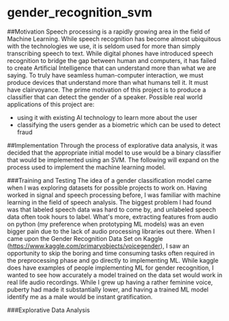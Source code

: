 # gender_recognition_svm

##Motivation
Speech processing is a rapidly growing area in the field of Machine Learning. While speech recognition has become almost ubiquitous with the technologies we use, it is seldom used for more than simply transcribing speech to text. While digital phones have introduced speech recognition to bridge the gap between human and computers, it has failed to create Artificial Intelligence that can understand more than what we are saying. To truly have seamless human-computer interaction, we must produce devices that understand more than what humans tell it. It must have clairvoyance. The prime motivation of this project is to produce a classifier that can detect the gender of a speaker. Possible real world applications of this project are: 
  - using it with existing AI technology to learn more about the user 
  - classifying the users gender as a biometric which can be used to detect fraud 

##Implementation 
Through the process of explorative data analysis, it was decided that the appropriate initial model to use would be a binary classifier that would be implemented using an SVM. The following will expand on the process used to implement the machine learning model.

###Training and Testing 
The idea of a gender classification model came when I was exploring datasets for possible projects to work on. Having worked in signal and speech processing before, I was familiar with machine learning in the field of speech analysis. The biggest problem I had found was that labeled speech data was hard to come by, and unlabeled speech data often took hours to label. What's more, extracting features from audio on python (my preference when prototyping ML models) was an even bigger pain due to the lack of audio processing libraries out there. When I came upon the Gender Recognition Data Set on Kaggle (https://www.kaggle.com/primaryobjects/voicegender), I saw an opportunity to skip the boring and time consuming tasks often required in the preprocessing phase and go directly to implementing ML. While kaggle does have examples of people implementing ML for gender recognition, I wanted to see how accurately a model trained on the data set would work in real life audio recordings. While I grew up having a rather feminine voice, puberty had made it substantially lower, and having a trained ML model identify me as a male would be instant gratification. 

###Explorative Data Analysis 
